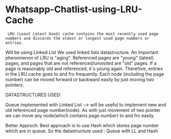 # Whatsapp-Chatlist-using-LRU-Cache
     
     LRU (Least Latest Used) cache contains the most recently used page numbers and discards the oldest or longest used page numbers or entries.
Will be using Linked List
We used linked lists datastructure. An important phenomenon of LRU is "aging".
Referenced pages are "young" (latest) pages, and pages that are not referenced/unvisited are "old" pages. If a page is reasonably old and referenced, it`s young again. Therefore, entries in the LRU cache goes to and fro frequently. Each node (including the page number) can be moved forward or backward easily by just moving two pointers.

DATASTRUCTURES USED:

Queue implemented with Linked List --> will be useful to implement new and old referenced page number(node).
As with just movement of two pointer we can move any node(which contains page number) to and fro easily.

Better Approch:
Best approach is to use Hash which stores page number which are in queue.
So the datastructure used : Queue with LL and Hash
